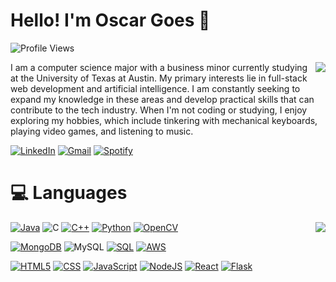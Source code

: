 # Hello! I'm Oscar Goes 👋

![Profile Views](https://komarev.com/ghpvc/?username=oscargoes&color=blue&style=flat-square)

<img align="right" src="https://github-readme-stats.vercel.app/api?username=oscargoes&show_icons=true&theme=transparent">

I am a computer science major with a business minor currently studying at the University of Texas at Austin. 
My primary interests lie in full-stack web development and artificial intelligence. 
I am constantly seeking to expand my knowledge in these areas and develop practical skills that can contribute to the tech industry. 
When I'm not coding or studying, I enjoy exploring my hobbies, which include tinkering with mechanical keyboards, playing video games, and listening to music.

[![LinkedIn](https://img.shields.io/badge/linkedin-%230077B5.svg?style=for-the-badge&logo=linkedin&logoColor=white)](https://www.linkedin.com/in/oscarjgoes/)
[![Gmail](https://img.shields.io/badge/Gmail-D14836?style=for-the-badge&logo=gmail&logoColor=white)](mailto:goesoscar@gmail.com)
[![Spotify](https://img.shields.io/badge/Spotify-1ED760?style=for-the-badge&logo=spotify&logoColor=white)](https://open.spotify.com/user/oscargdaboss)

# 💻 Languages

<img align="right" src="https://github-readme-stats.vercel.app/api/top-langs/?username=oscargoes&layout=compact&theme=transparent">

[![Java](https://img.shields.io/badge/-Java-f89820?style=for-the-badge&logo=java&logoColor=black)](https://www.java.com/en/)
![C](https://img.shields.io/badge/c-%2300599C.svg?style=for-the-badge&logo=c&logoColor=white)
[![C++](https://img.shields.io/badge/-c%2b%2b-teal?style=for-the-badge&logo=c%2b%2b&logoColor=white)](https://www.cplusplus.com/)
[![Python](https://img.shields.io/badge/-Python-306998?style=for-the-badge&logo=python&logoColor=white)](https://www.python.org/)
[![OpenCV](https://img.shields.io/badge/opencv-%23white.svg?style=for-the-badge&logo=opencv&logoColor=white)](https://opencv.org/)

[![MongoDB](https://img.shields.io/badge/MongoDB-%234ea94b.svg?style=for-the-badge&logo=mongodb&logoColor=white)](https://www.mongodb.com/)
![MySQL](https://img.shields.io/badge/mysql-%2300f.svg?style=for-the-badge&logo=mysql&logoColor=white)
[![SQL](https://img.shields.io/badge/-SQL-darkred?style=for-the-badge&logo=mysql&logoColor=white)](https://azure.microsoft.com/en-us/services/mysql/#overview)
[![AWS](https://img.shields.io/badge/-AWS-FF9900?style=for-the-badge&logo=amazonaws&logoColor=black)](https://azure.microsoft.com/en-us/services/mysql/#overview)

[![HTML5](https://img.shields.io/badge/-html-e34c26?style=for-the-badge&logo=html5&logoColor=white)](https://developer.mozilla.org/en-US/docs/Web/HTML)
[![CSS](https://img.shields.io/badge/-CSS-2965f1?style=for-the-badge&logo=css3&logoColor=white)](https://developer.mozilla.org/en-US/docs/Web/CSS)
[![JavaScript](https://img.shields.io/badge/-JavaScript-f0db4f?style=for-the-badge&logo=javascript&logoColor=white)](https://developer.mozilla.org/en-US/docs/Web/JavaScript)
[![NodeJS](https://img.shields.io/badge/-Nodejs-3C873A?style=for-the-badge&logo=node.js&logoColor=white)](https://nodejs.org/en/)
[![React](https://img.shields.io/badge/-React-61DBFB?style=for-the-badge&logo=react&logoColor=black)](https://reactjs.org/)
[![Flask](https://img.shields.io/badge/-flask-222222?style=for-the-badge&logo=flask&logoColor=white)](https://jupyter.org/)

